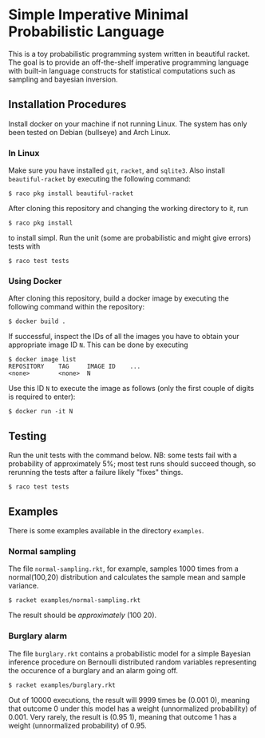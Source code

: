 # Simple Imperative Minimal Probabilistic Language
This is a toy probabilistic programming system written in beautiful racket.
The goal is to provide an off-the-shelf imperative programming language with built-in language constructs for statistical computations such as sampling and bayesian inversion.

## Installation Procedures
Install docker on your machine if not running Linux.
The system has only been tested on Debian (bullseye) and Arch Linux.

### In Linux
Make sure you have installed `git`, `racket`, and `sqlite3`.
Also install `beautiful-racket` by executing the following command:
```
$ raco pkg install beautiful-racket
```
After cloning this repository and changing the working directory to it, run
```
$ raco pkg install
```
to install simpl.
Run the unit (some are probabilistic and might give errors) tests with
```
$ raco test tests
```

### Using Docker
After cloning this repository, build a docker image by executing the following command within the repository:
```
$ docker build . 
```

If successful, inspect the IDs of all the images you have to obtain your appropriate image ID `N`.
This can be done by executing
```
$ docker image list
REPOSITORY    TAG     IMAGE ID    ...
<none>        <none>  N
```
Use this ID `N` to execute the image as follows (only the first couple of digits is required to enter):
```
$ docker run -it N
```

## Testing
Run the unit tests with the command below.
NB: some tests fail with a probability of approximately 5%; most test runs should succeed though, so rerunning the tests after a failure likely "fixes" things.
```
$ raco test tests
```

## Examples
There is some examples available in the directory `examples`. 

### Normal sampling
The file `normal-sampling.rkt`, for example, samples 1000 times from a normal(100,20) distribution and calculates the sample mean and sample variance.  
```
$ racket examples/normal-sampling.rkt
```
The result should be _approximately_ (100 20).

### Burglary alarm
The file `burglary.rkt` contains a probabilistic model for a simple Bayesian inference procedure on Bernoulli distributed random variables representing the occurence of a burglary and an alarm going off.
```
$ racket examples/burglary.rkt
```
Out of 10000 executions, the result will 9999 times be (0.001 0), meaning that outcome 0 under this model has a weight (unnormalized probability) of 0.001.
Very rarely, the result is (0.95 1), meaning that outcome 1 has a weight (unnormalized probability) of 0.95.
